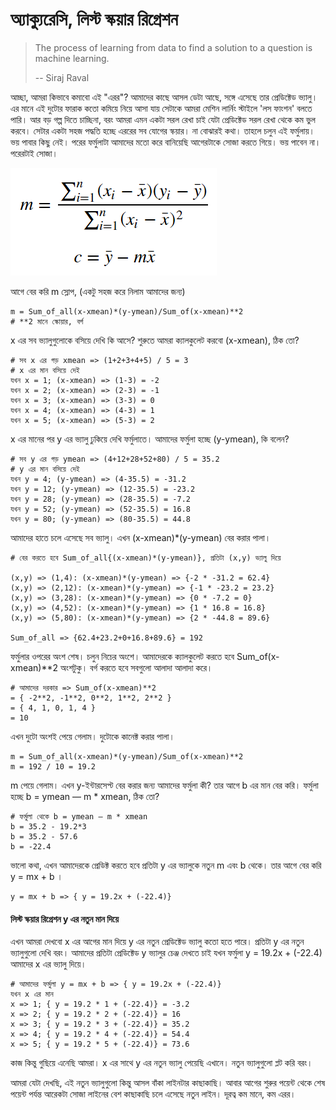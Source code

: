 # অ্যাক্যুরেসি, লিস্ট স্কয়ার রিগ্রেশন

> The process of learning from data to find a solution to a question is machine learning.
>
> -- Siraj Raval

আচ্ছা, আমরা কিভাবে কমাবো এই "এরর"? আমাদের কাছে আসল ডেটা আছে, সঙ্গে এসেছে তার প্রেডিক্টেড ভ্যালু। এর মানে এই দুটোর ফারাক কতো কমিয়ে নিয়ে আসা যায় সেটাকে আমরা মেশিন লার্নিং স্টাইলে 'লস ফাংশন' বলতে পারি। আর বড় গল্প দিতে চাচ্ছিনা, বরং আমরা এমন একটা সরল রেখা চাই যেটা প্রেডিক্টেড সরল রেখা থেকে কম ভুল করবে। সেটার একটা সহজ পদ্ধতি হচ্ছে এররের সব যোগের স্কয়ার। না বোঝারই কথা। তাহলে চলুন এই ফর্মুলায়। ভয় পাবার কিছু নেই। পরের ফর্মুলাটা আমাদের মতো করে বানিয়েছি আগেরটাকে সোজা করতে গিয়ে। ভয় পাবেন না। পরেরটাই সোজা। 

![&#x9A8;&#x9BF;&#x99A;&#x9C7;&#x9B0;&#x99F;&#x9BE; &#x9A6;&#x9C7;&#x996;&#x9C1;&#x9A8; &#x9AD;&#x9BE;&#x9B2;&#x9CB; &#x995;&#x9B0;&#x9C7; \(&#x9B2;&#x9BF;&#x9B8;&#x9CD;&#x99F; &#x9B8;&#x9CD;&#x995;&#x9DF;&#x9BE;&#x9B0; &#x9B0;&#x9BF;&#x997;&#x9CD;&#x9B0;&#x9C7;&#x9B6;&#x9A8;\)](../.gitbook/assets/formula.png)

আগে বের করি m স্লোপ, \(একটু সহজ করে নিলাম আমাদের জন্য\)

```text
m = Sum_of_all(x-xmean)*(y-ymean)/Sum_of(x-xmean)**2
# **2 মানে স্কোয়ার, বর্গ 
```

x এর সব ভ্যালুগুলোকে বসিয়ে দেখি কি আসে? শুরুতে আমরা ক্যালকুলেট করবো \(x-xmean\), ঠিক তো?

```text
# সব x এর গড় xmean => (1+2+3+4+5) / 5 = 3
# x এর মান বসিয়ে দেই 
যখন x = 1; (x-xmean) => (1-3) = -2
যখন x = 2; (x-xmean) => (2-3) = -1
যখন x = 3; (x-xmean) => (3-3) = 0
যখন x = 4; (x-xmean) => (4-3) = 1
যখন x = 5; (x-xmean) => (5-3) = 2
```

x এর মানের পর y এর ভ্যালু ঢুকিয়ে দেখি ফর্মুলাতে। আমাদের ফর্মুলা হচ্ছে \(y-ymean\), কি বলেন?

```text
# সব y এর গড় ymean => (4+12+28+52+80) / 5 = 35.2
# y এর মান বসিয়ে দেই 
যখন y = 4; (y-ymean) => (4-35.5) = -31.2
যখন y = 12; (y-ymean) => (12-35.5) = -23.2
যখন y = 28; (y-ymean) => (28-35.5) = -7.2
যখন y = 52; (y-ymean) => (52-35.5) = 16.8
যখন y = 80; (y-ymean) => (80-35.5) = 44.8
```

আমাদের হাতে চলে এসেছে সব ভ্যালু। এখন \(x-xmean\)\*\(y-ymean\) বের করার পালা। 

```text
# বের করতে হবে Sum_of_all{(x-xmean)*(y-ymean)}, প্রতিটা (x,y) ভ্যালু দিয়ে 

(x,y) => (1,4): (x-xmean)*(y-ymean) => {-2 * -31.2 = 62.4}
(x,y) => (2,12): (x-xmean)*(y-ymean) => {-1 * -23.2 = 23.2}
(x,y) => (3,28): (x-xmean)*(y-ymean) => {0 * -7.2 = 0}
(x,y) => (4,52): (x-xmean)*(y-ymean) => {1 * 16.8 = 16.8}
(x,y) => (5,80): (x-xmean)*(y-ymean) => {2 * -44.8 = 89.6}

Sum_of_all => {62.4+23.2+0+16.8+89.6} = 192
```

ফর্মুলার ওপরের অংশ শেষ। চলুন নিচের অংশে। আমাদেরকে ক্যালকুলেট করতে হবে Sum\_of\(x-xmean\)\*\*2 অংশটুকু। বর্গ করতে হবে সবগুলো আলাদা আলাদা করে। 

```text
# আমাদের দরকার => Sum_of(x-xmean)**2
= { -2**2, -1**2, 0**2, 1**2, 2**2 }
= { 4, 1, 0, 1, 4 }
= 10
```

এখন দুটো অংশই পেয়ে গেলাম। দুটোকে কানেক্ট করার পালা। 

```text
m = Sum_of_all(x-xmean)*(y-ymean)/Sum_of(x-xmean)**2
m = 192 / 10 = 19.2
```

m পেয়ে গেলাম। এখন y-ইন্টারসেপ্ট বের করার জন্য আমাদের ফর্মুলা কী? তার আগে b এর মান বের করি। ফর্মুলা হচ্ছে b = ymean — m \* xmean, ঠিক তো?

```text
# ফর্মুলা থেকে b = ymean — m * xmean
b = 35.2 - 19.2*3
b = 35.2 - 57.6
b = -22.4
```

ভালো কথা, এখন আমাদেরকে প্রেডিক্ট করতে হবে প্রতিটা y এর ভ্যালুকে নতুন m এবং b থেকে। তার আগে বের করি y = mx + b । 

```text
y = mx + b => { y = 19.2x + (-22.4)}
```

#### লিস্ট স্কয়ার রিগ্রেশন y এর নতুন মান দিয়ে 

এখন আমরা দেখবো x এর আগের মান দিয়ে y এর নতুন প্রেডিক্টেড ভ্যালু কতো হতে পারে। প্রতিটা y এর নতুন ভ্যালুগুলো দেখি বরং। আমাদের প্রতিটা প্রেডিক্টেড y ভ্যালুর চেঞ্জ দেখতে চাই যখন ফর্মুলা y = 19.2x + \(-22.4\) আমাদের x এর ভ্যালু দিয়ে। 

```text
# আমাদের ফর্মুলা y = mx + b => { y = 19.2x + (-22.4)}
যখন x এর মান 
x => 1; { y = 19.2 * 1 + (-22.4)} = -3.2
x => 2; { y = 19.2 * 2 + (-22.4)} = 16
x => 3; { y = 19.2 * 3 + (-22.4)} = 35.2
x => 4; { y = 19.2 * 4 + (-22.4)} = 54.4
x => 5; { y = 19.2 * 5 + (-22.4)} = 73.6
```

কাজ কিন্তু গুছিয়ে এনেছি আমরা। x এর সাথে y এর নতুন ভ্যালু পেয়েছি এখানে। নতুন ভ্যালুগুলো প্লট করি বরং। 



আমরা যেটা দেখছি, এই নতুন ভ্যালুগুলো কিন্তু আসল বাঁকা লাইনটার কাছাকাছি। আবার আগের শুরুর পয়েন্ট থেকে শেষ পয়েন্ট পর্যন্ত আরেকটা সোজা লাইনের বেশ কাছাকাছি চলে এসেছে নতুন লাইন। দূরত্ব কম মানে, কম এরর। 

